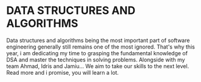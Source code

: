 # DATA STRUCTURES AND ALGORITHMS

Data structures and algorithms being the most important part of software engineering generally still remains one of the most ignored. That's why this year, i am dedicating my time to grasping the fundamental knowledge of DSA and master the techniques in solving problems. Alongside with my team Ahmad, Idris and Jamiu... We aim to take our skills to the next level. Read more and i promise, you will learn a lot.

